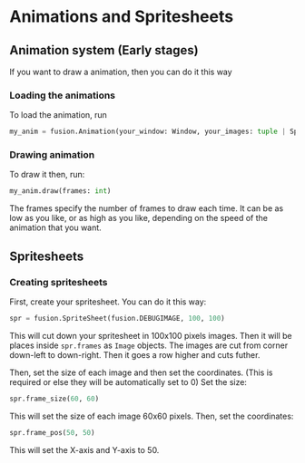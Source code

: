 # Animations and Spritesheets

## Animation system (Early stages)
If you want to draw a animation, then you can do it this way

### Loading the animations
To load the animation, run
```python
my_anim = fusion.Animation(your_window: Window, your_images: tuple | Spritesheet)
```

### Drawing animation
To draw it then, run:
```python
my_anim.draw(frames: int)
```
The frames specify the number of frames to draw each time. It can be as low as you like, or as high as you like, depending on the speed of the animation that you want.

## Spritesheets
### Creating spritesheets
First, create your spritesheet. You can do it this way:
```python
spr = fusion.SpriteSheet(fusion.DEBUGIMAGE, 100, 100)
```
This will cut down your spritesheet in 100x100 pixels images. Then it will be places inside `spr.frames` as `Image` objects. The images are cut from corner down-left to down-right. Then it goes a row higher and cuts futher. 

Then, set the size of each image and then set the coordinates. (This is required or else they will be automatically set to 0)
Set the size:
```python
spr.frame_size(60, 60)
```

This will set the size of each image 60x60 pixels. 
Then, set the coordinates:
```python
spr.frame_pos(50, 50)
```
This will set the X-axis and Y-axis to 50.